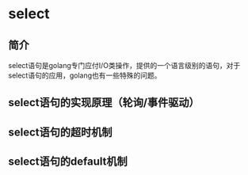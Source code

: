 # select

## 简介

select语句是golang专门应付I/O类操作，提供的一个语言级别的语句，对于select语句的应用，golang也有一些特殊的问题。

## select语句的实现原理（轮询/事件驱动）

## select语句的超时机制

## select语句的default机制
